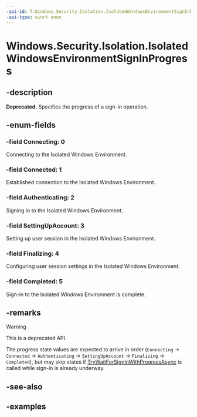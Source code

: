 ```yaml
---
-api-id: T:Windows.Security.Isolation.IsolatedWindowsEnvironmentSignInProgress
-api-type: winrt enum
---
```


# Windows.Security.Isolation.IsolatedWindowsEnvironmentSignInProgress

<!--
public enum IsolatedWindowsEnvironmentSignInProgress
-->

## -description

**Deprecated.** Specifies the progress of a sign-in operation.

## -enum-fields

### -field Connecting: 0

Connecting to the Isolated Windows Environment.

### -field Connected: 1

Established connection to the Isolated Windows Environment.

### -field Authenticating: 2

Signing in to the Isolated Windows Environment.

### -field SettingUpAccount: 3

Setting up user session in the Isolated Windows Environment.

### -field Finalizing: 4

Configuring user session settings in the Isolated Windows Environment.

### -field Completed: 5

Sign-in to the Isolated Windows Environment is complete.

## -remarks

> [!WARNING]
> This is a deprecated API.

The progress state values are expected to arrive in order (`Connecting` -> `Connected` -> `Authenticating` -> `SettingUpAccount` -> `Finalizing` -> `Completed`), but may skip states if [TryWaitForSignInWithProgressAsync](isolatedwindowsenvironmentuserinfo_trywaitforsigninwithprogressasync_50246521.md) is called while sign-in is already underway.

## -see-also

## -examples
